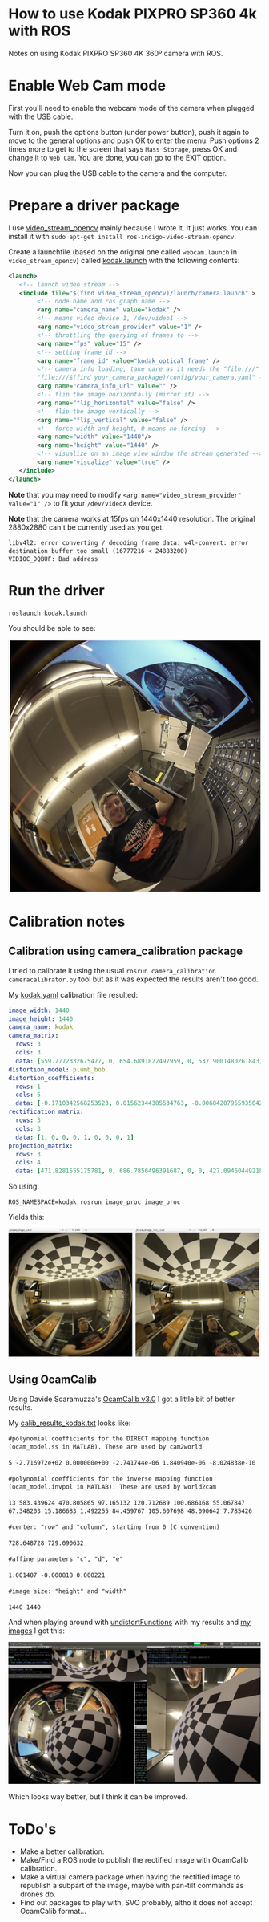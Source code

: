 # How to use Kodak PIXPRO SP360 4k with ROS

Notes on using Kodak PIXPRO SP360 4K 360º camera with ROS.

# Enable Web Cam mode

First you'll need to enable the webcam mode of the camera when plugged with
the USB cable.

Turn it on, push the options button (under power button), push it again to move to
the general options and push OK to enter the menu. Push options 2 times more to get
to the screen that says `Mass Storage`, press OK and change it to `Web Cam`. You are done,
you can go to the EXIT option.

Now you can plug the USB cable to the camera and the computer.

# Prepare a driver package

I use [video_stream_opencv](http://wiki.ros.org/video_stream_opencv) mainly because
I wrote it. It just works. You can install it with `sudo apt-get install ros-indigo-video-stream-opencv`.

Create a launchfile (based on the original one called `webcam.launch` in `video_stream_opencv`)
called [kodak.launch](kodak.launch) with the following contents:

```xml
<launch>
   <!-- launch video stream -->
   <include file="$(find video_stream_opencv)/launch/camera.launch" >
        <!-- node name and ros graph name -->
        <arg name="camera_name" value="kodak" />
        <!-- means video device 1, /dev/video1 -->
        <arg name="video_stream_provider" value="1" />
        <!-- throttling the querying of frames to -->
        <arg name="fps" value="15" />
        <!-- setting frame_id -->
        <arg name="frame_id" value="kodak_optical_frame" />
        <!-- camera info loading, take care as it needs the "file:///" at the start , e.g.:
        "file:///$(find your_camera_package)/config/your_camera.yaml" -->
        <arg name="camera_info_url" value="" />
        <!-- flip the image horizontally (mirror it) -->
        <arg name="flip_horizontal" value="false" />
        <!-- flip the image vertically -->
        <arg name="flip_vertical" value="false" />
        <!-- force width and height, 0 means no forcing -->
        <arg name="width" value="1440"/>
        <arg name="height" value="1440" />
        <!-- visualize on an image_view window the stream generated -->
        <arg name="visualize" value="true" />
   </include>
</launch>
```

**Note** that you may need to modify `<arg name="video_stream_provider" value="1" />` to fit your `/dev/videoX` device.

**Note** that the camera works at 15fps on 1440x1440 resolution. The original 2880x2880 can't be currently used as you get:

```
libv4l2: error converting / decoding frame data: v4l-convert: error destination buffer too small (16777216 < 24883200)
VIDIOC_DQBUF: Bad address
```

# Run the driver

    roslaunch kodak.launch

You should be able to see:

![capture camera](kodak_capture.png)


# Calibration notes

## Calibration using camera_calibration package

I tried to calibrate it using the usual `rosrun camera_calibration cameracalibrator.py` tool
but as it was expected the results aren't too good.

My [kodak.yaml](kodak.yaml) calibration file resulted:

```yaml
image_width: 1440
image_height: 1440
camera_name: kodak
camera_matrix:
  rows: 3
  cols: 3
  data: [559.7772332675477, 0, 654.6891822497959, 0, 537.9001480261843, 757.5374958985061, 0, 0, 1]
distortion_model: plumb_bob
distortion_coefficients:
  rows: 1
  cols: 5
  data: [-0.1710342568253523, 0.01562344385534763, -0.006842079559350427, 0.005880933792022186, 0]
rectification_matrix:
  rows: 3
  cols: 3
  data: [1, 0, 0, 0, 1, 0, 0, 0, 1]
projection_matrix:
  rows: 3
  cols: 4
  data: [471.8281555175781, 0, 686.7856496391687, 0, 0, 427.0946044921875, 763.6798197288299, 0, 0, 0, 1, 0]
```

So using:

    ROS_NAMESPACE=kodak rosrun image_proc image_proc

Yields this:

![capture rectified](kodak_rect.png)

## Using OcamCalib

Using Davide Scaramuzza's [OcamCalib v3.0](https://sites.google.com/site/scarabotix/ocamcalib-toolbox) 
I got a little bit of better results.

My [calib_results_kodak.txt](calib_results_kodak.txt) looks like:

```
#polynomial coefficients for the DIRECT mapping function (ocam_model.ss in MATLAB). These are used by cam2world

5 -2.716972e+02 0.000000e+00 -2.741744e-06 1.840940e-06 -8.024838e-10 

#polynomial coefficients for the inverse mapping function (ocam_model.invpol in MATLAB). These are used by world2cam

13 583.439624 470.805865 97.165132 120.712689 100.686168 55.067847 67.348203 15.186683 1.492255 84.459767 105.607698 48.090642 7.785426 

#center: "row" and "column", starting from 0 (C convention)

728.648728 729.090632

#affine parameters "c", "d", "e"

1.001407 -0.000818 0.000221

#image size: "height" and "width"

1440 1440
```

And when playing around with [undistortFunctions](http://rpg.ifi.uzh.ch/software/ocamcalib/undistortFunctions.zip) with my results and [my images](ocamcalib_images) I got this:

![ocamcalib results](ocamcalib_results.png)

Which looks way better, but I think it can be improved.

# ToDo's

* Make a better calibration.
* Make/Find a ROS node to publish the rectified image with OcamCalib calibration.
* Make a virtual camera package when having the rectified image to
republish a subpart of the image, maybe with pan-tilt commands as drones do.
* Find out packages to play with, SVO probably, altho it does not accept OcamCalib format...

